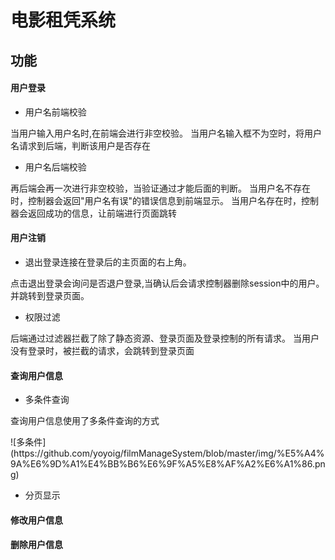 # 电影租凭系统

## 功能

#### 用户登录
* 用户名前端校验
<p>当用户输入用户名时,在前端会进行非空校验。
当用户名输入框不为空时，将用户名请求到后端，判断该用户是否存在</p>

* 用户名后端校验
 <p>再后端会再一次进行非空校验，当验证通过才能后面的判断。
 当用户名不存在时，控制器会返回"用户名有误"的错误信息到前端显示。
 当用户名存在时，控制器会返回成功的信息，让前端进行页面跳转</p>

#### 用户注销
* 退出登录连接在登录后的主页面的右上角。
<p>点击退出登录会询问是否退户登录,当确认后会请求控制器删除session中的用户。
并跳转到登录页面。
</p>

* 权限过滤
<p>后端通过过滤器拦截了除了静态资源、登录页面及登录控制的所有请求。
当用户没有登录时，被拦截的请求，会跳转到登录页面</p>

#### 查询用户信息
* 多条件查询
<p>查询用户信息使用了多条件查询的方式<p>
![多条件](https://github.com/yoyoig/filmManageSystem/blob/master/img/%E5%A4%9A%E6%9D%A1%E4%BB%B6%E6%9F%A5%E8%AF%A2%E6%A1%86.png)


* 分页显示

#### 修改用户信息
#### 删除用户信息